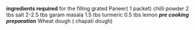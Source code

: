 **ingredients required**
for the filling
grated Paneer( 1 packet)
chilli powder 2 tbs
salt 2-2.5 tbs 
garam masala 1.5 tbs
turmeric 0.5 tbs
lemon
**_pre cooking preparation_**
Wheat dough ( chapati dough) 
    
    
